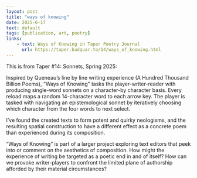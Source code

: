 ```yaml
---
layout: post
title: "ways of knowing"
date: 2025-6-17
text: default
tags: [publication, art, poetry]
links:
    - text: Ways of Knowing in Taper Poetry Journal
      url: https://taper.badquar.to/14/ways_of_knowing.html
---
```


This is from Taper #14: Sonnets, Spring 2025:

Inspired by Queneau’s line by line writing experience (A Hundred 
Thousand Billion Poems), “Ways of Knowing” tasks the 
player-writer-reader with producing single-word sonnets 
on a character-by character basis. Every reload maps a random 
14-character word to each arrow key. The player is tasked with 
navigating an epistemological sonnet by iteratively choosing 
which character from the four words to next select.

I’ve found the created texts to form potent and quirky neologisms,
and the resulting spatial construction to have a different effect 
as a concrete poem than experienced during its composition.
 
“Ways of Knowing” is part of a larger project exploring text editors 
that peek into or comment on the aesthetics of composition. How might 
the experience of writing be targeted as a poetic end in and of 
itself? How can we provoke writer-players to confront the limited 
plane of authorship afforded by their material circumstances?
